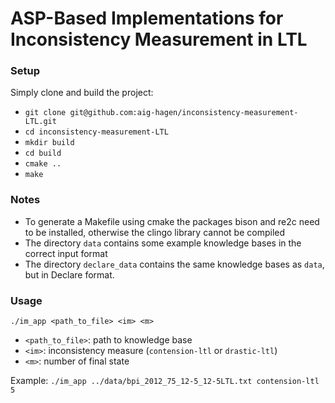 # ASP-Based Implementations for Inconsistency Measurement in LTL
### Setup
Simply clone and build the project:
* ```git clone git@github.com:aig-hagen/inconsistency-measurement-LTL.git``` 
* ```cd inconsistency-measurement-LTL```
* ```mkdir build```
* ```cd build```
* ```cmake ..```
* ```make```

### Notes
* To generate a Makefile using cmake the packages bison and re2c need
to be installed, otherwise the clingo library cannot be compiled
* The directory ```data``` contains some example knowledge bases in the correct input format
* The directory ```declare_data``` contains the same knowledge bases as ```data```, but in Declare format. 

### Usage
```./im_app <path_to_file> <im> <m>```
* ```<path_to_file>```: path to knowledge base
* ```<im>```: inconsistency measure (```contension-ltl``` or ```drastic-ltl```)
* ```<m>```: number of final state

Example: ```./im_app ../data/bpi_2012_75_12-5_12-5LTL.txt contension-ltl 5```